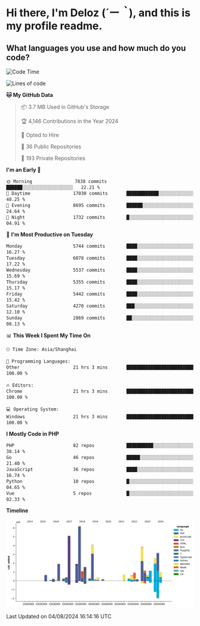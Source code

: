 # **Hi there, I'm Deloz (*´ー｀*), and this is my profile readme.**

## **What languages you use and how much do you code?**

<!--START_SECTION:waka-->
![Code Time](http://img.shields.io/badge/Code%20Time-4%2C516%20hrs%2058%20mins-blue)

![Lines of code](https://img.shields.io/badge/From%20Hello%20World%20I%27ve%20Written-40.5%20million%20lines%20of%20code-blue)

**🐱 My GitHub Data** 

> 📦 3.7 MB Used in GitHub's Storage 
 > 
> 🏆 4,146 Contributions in the Year 2024
 > 
> 💼 Opted to Hire
 > 
> 📜 36 Public Repositories 
 > 
> 🔑 193 Private Repositories 
 > 
**I'm an Early 🐤** 

```text
🌞 Morning                7838 commits        ██████░░░░░░░░░░░░░░░░░░░   22.21 % 
🌆 Daytime                17030 commits       ████████████░░░░░░░░░░░░░   48.25 % 
🌃 Evening                8695 commits        ██████░░░░░░░░░░░░░░░░░░░   24.64 % 
🌙 Night                  1732 commits        █░░░░░░░░░░░░░░░░░░░░░░░░   04.91 % 
```
📅 **I'm Most Productive on Tuesday** 

```text
Monday                   5744 commits        ████░░░░░░░░░░░░░░░░░░░░░   16.27 % 
Tuesday                  6078 commits        ████░░░░░░░░░░░░░░░░░░░░░   17.22 % 
Wednesday                5537 commits        ████░░░░░░░░░░░░░░░░░░░░░   15.69 % 
Thursday                 5355 commits        ████░░░░░░░░░░░░░░░░░░░░░   15.17 % 
Friday                   5442 commits        ████░░░░░░░░░░░░░░░░░░░░░   15.42 % 
Saturday                 4270 commits        ███░░░░░░░░░░░░░░░░░░░░░░   12.10 % 
Sunday                   2869 commits        ██░░░░░░░░░░░░░░░░░░░░░░░   08.13 % 
```


📊 **This Week I Spent My Time On** 

```text
🕑︎ Time Zone: Asia/Shanghai

💬 Programming Languages: 
Other                    21 hrs 3 mins       █████████████████████████   100.00 % 

🔥 Editors: 
Chrome                   21 hrs 3 mins       █████████████████████████   100.00 % 

💻 Operating System: 
Windows                  21 hrs 3 mins       █████████████████████████   100.00 % 
```

**I Mostly Code in PHP** 

```text
PHP                      82 repos            ██████████░░░░░░░░░░░░░░░   38.14 % 
Go                       46 repos            █████░░░░░░░░░░░░░░░░░░░░   21.40 % 
JavaScript               36 repos            ████░░░░░░░░░░░░░░░░░░░░░   16.74 % 
Python                   10 repos            █░░░░░░░░░░░░░░░░░░░░░░░░   04.65 % 
Vue                      5 repos             █░░░░░░░░░░░░░░░░░░░░░░░░   02.33 % 
```



**Timeline**

![Lines of Code chart](https://raw.githubusercontent.com/deloz/deloz/main/assets/bar_graph.png)


 Last Updated on 04/08/2024 16:14:16 UTC
<!--END_SECTION:waka-->
